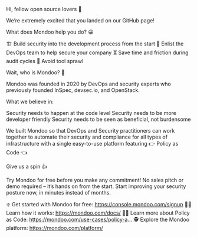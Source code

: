 Hi, fellow open source lovers 👋

We’re extremely excited that you landed on our GitHub page!

What does Mondoo help you do? 😀

🏗 Build security into the development process from the start
🤝 Enlist the DevOps team to help secure your company
⏳ Save time and friction during audit cycles
🧰 Avoid tool sprawl

Wait, who is Mondoo? 🤔

Mondoo was founded in 2020 by DevOps and security experts who previously founded InSpec, devsec.io, and OpenStack.

What we believe in:

Security needs to happen at the code level
Security needs to be more developer friendly
Security needs to be seen as beneficial, not burdensome

We built Mondoo so that DevOps and Security practitioners can work together to automate their security and compliance for all types of infrastructure with a single easy-to-use platform featuring 👉 Policy as Code 👈

Give us a spin 👍

Try Mondoo for free before you make any commitment! No sales pitch or demo required – it’s hands on from the start. Start improving your security posture now, in minutes instead of months.

❇️ Get started with Mondoo for free: https://console.mondoo.com/signup
🧑‍💻 Learn how it works: https://mondoo.com/docs/
🧑‍🏫 Learn more about Policy as Code: https://mondoo.com/use-cases/policy-a...
🕵️ Explore the Mondoo platform: https://mondoo.com/platform/